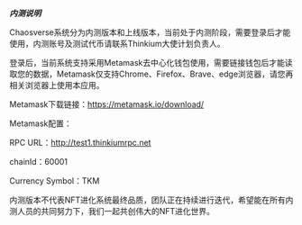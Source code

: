 ***内测说明***

Chaosverse系统分为内测版本和上线版本，当前处于内测阶段，需要登录后才能使用，内测账号及测试代币请联系Thinkium大使计划负责人。

登录后，当前系统支持采用Metamask去中心化钱包使用，需要链接钱包后才能读取您的数据，Metamask仅支持Chrome、Firefox、Brave、edge浏览器，请您再相关浏览器上使用本应用。

Metamask下载链接：https://metamask.io/download/

Metamask配置：

RPC URL：http://test1.thinkiumrpc.net

chainId：60001

Currency Symbol：TKM

内测版本不代表NFT进化系统最终品质，团队正在持续进行迭代，希望能在所有内测人员的共同努力下，我们一起共创伟大的NFT进化世界。
